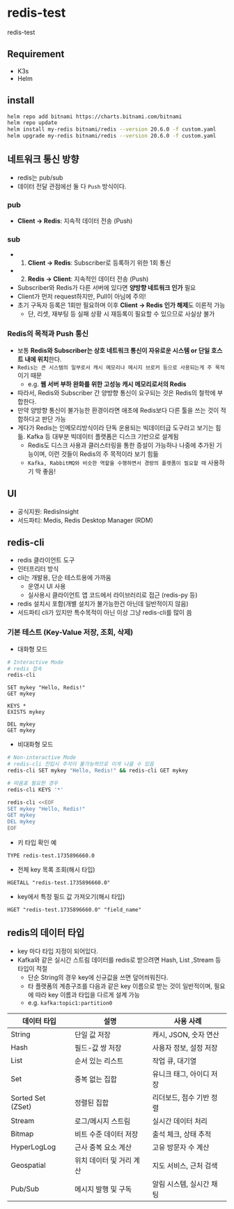 # redis-test

redis-test

## Requirement

- K3s
- Helm

## install

```sh
helm repo add bitnami https://charts.bitnami.com/bitnami
helm repo update
helm install my-redis bitnami/redis --version 20.6.0 -f custom.yaml
helm upgrade my-redis bitnami/redis --version 20.6.0 -f custom.yaml
```

## 네트워크 통신 방향

- redis는 pub/sub
- 데이터 전달 관점에선 둘 다 `Push` 방식이다.

### pub

- **Client → Redis**: 지속적 데이터 전송 (Push)

### sub

- 1. **Client → Redis**: Subscriber로 등록하기 위한 1회 통신
- 2. **Redis → Client**: 지속적인 데이터 전송 (Push)
- Subscriber와 Redis가 다른 서버에 있다면 **양방향 네트워크 인가** 필요
- Client가 먼저 request하지만, Pull이 아님에 주의!
- 초기 구독자 등록은 1회만 필요하며 이후 **Client → Redis 인가 해제**도 이론적 가능
  - 단, 리셋, 재부팅 등 실패 상황 시 재등록이 필요할 수 있으므로 사실상 불가

### Redis의 목적과 Push 통신

- 보통 **Redis와 Subscriber는 상호 네트워크 통신이 자유로운 시스템 or 단일 호스트 내에 위치**한다.
- `Redis는 큰 시스템의 일부로서 캐시 메모리나 메시지 브로커 등으로 사용되는게 주 목적`이기 때문
  - e.g. **웹 서버 부하 완화를 위한 고성능 캐시 메모리로서의 Redis**
- 따라서, Redis와 Subscriber 간 양방향 통신이 요구되는 것은 Redis의 철학에 부합한다.
- 만약 양방향 통신이 불가능한 환경이라면 애초에 Redis보다 다른 툴을 쓰는 것이 적합하다고 판단 가능
- 게다가 Redis는 인메모리방식이라 단독 운용되는 빅데이터급 도구라고 보기는 힘듦. Kafka 등 대부분 빅데이터 플랫폼은 디스크 기반으로 설계됨
  - Redis도 디스크 사용과 클러스터링을 통한 증설이 가능하나 나중에 추가된 기능이며, 이런 것들이 Redis의 주 목적이라 보기 힘듦
  - `Kafka, RabbitMQ와 비슷한 역할을 수행하면서 경량의 플랫폼이 필요할 때` 사용하기 딱 좋음!

## UI

- 공식지원: RedisInsight
- 서드파티: Medis, Redis Desktop Manager (RDM)

## redis-cli

- redis 클라이언트 도구
- 인터프리터 방식
- cli는 개발용, 단순 테스트용에 가까움
  - 운영시 UI 사용
  - 실사용시 클라이언트 앱 코드에서 라이브러리로 접근 (redis-py 등)
- redis 설치시 포함(개별 설치가 불가능한건 아닌데 일반적이지 않음)
- 서드파티 cli가 있지만 특수목적이 아닌 이상 그냥 redis-cli를 많이 씀

### 기본 테스트 (Key-Value 저장, 조회, 삭제)

- 대화형 모드

```sh
# Interactive Mode
# redis 접속
redis-cli
```

```redis-cli
SET mykey "Hello, Redis!"
GET mykey

KEYS *
EXISTS mykey

DEL mykey
GET mykey
```

- 비대화형 모드

```sh
# Non-interactive Mode
# redis-cli 진입시 주석이 불가능하므로 이게 나을 수 있음
redis-cli SET mykey "Hello, Redis!" && redis-cli GET mykey

# 따옴표 필요한 경우
redis-cli KEYS '*'
```

```sh
redis-cli <<EOF
SET mykey "Hello, Redis!"
GET mykey
DEL mykey
EOF
```

- 키 타입 확인 예

```redis-cli
TYPE redis-test.1735896660.0
```

- 전체 key 목록 조회(해시 타입)

```redis-cli
HGETALL "redis-test.1735896660.0"
```

- key에서 특정 필드 값 가져오기(해시 타입)

```redis-cli
HGET "redis-test.1735896660.0" "field_name"
```

## redis의 데이터 타입

- key 마다 타입 지정이 되어있다.
- Kafka와 같은 실시간 스트림 데이터를 redis로 받으려면 Hash, List ,Stream 등 타입이 적절
  - 단순 String의 경우 key에 신규값을 쓰면 덮어씌워진다.
  - 타 플랫폼의 계층구조를 다음과 같은 key 이름으로 받는 것이 일반적이며, 필요에 따라 key 이름과 타입을 다르게 설계 가능
  - e.g. `kafka:topic1:partition0`
  
| **데이터 타입**     | **설명**                         | **사용 사례**             |
|---------------------|----------------------------------|---------------------------|
| String              | 단일 값 저장                    | 캐시, JSON, 숫자 연산     |
| Hash                | 필드-값 쌍 저장                 | 사용자 정보, 설정 저장     |
| List                | 순서 있는 리스트                | 작업 큐, 대기열           |
| Set                 | 중복 없는 집합                  | 유니크 태그, 아이디 저장   |
| Sorted Set (ZSet)   | 정렬된 집합                     | 리더보드, 점수 기반 정렬  |
| Stream              | 로그/메시지 스트림              | 실시간 데이터 처리        |
| Bitmap              | 비트 수준 데이터 저장           | 출석 체크, 상태 추적      |
| HyperLogLog         | 근사 중복 요소 계산             | 고유 방문자 수 계산       |
| Geospatial          | 위치 데이터 및 거리 계산        | 지도 서비스, 근처 검색    |
| Pub/Sub             | 메시지 발행 및 구독             | 알림 시스템, 실시간 채팅  |
